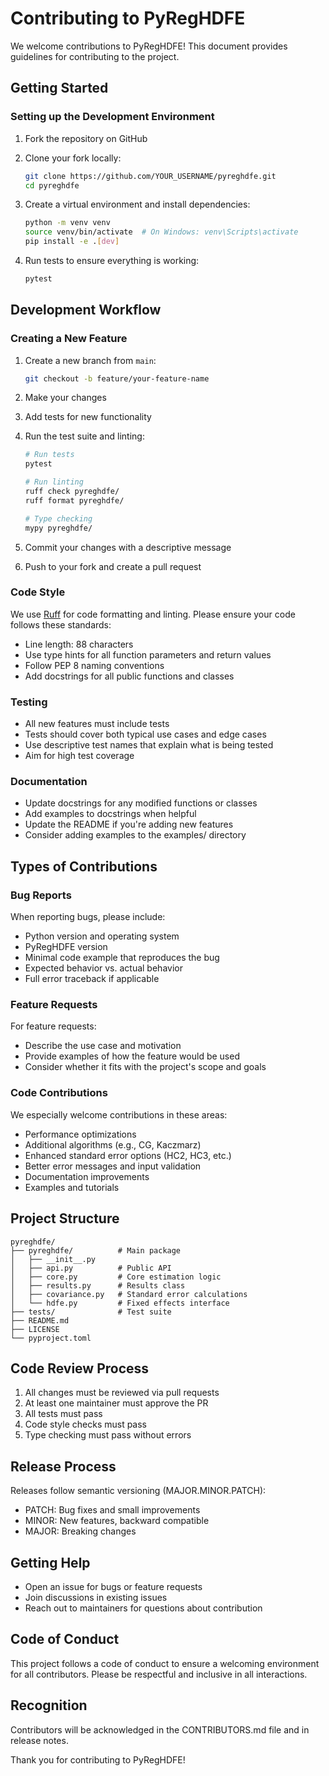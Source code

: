 # Contributing to PyRegHDFE

We welcome contributions to PyRegHDFE! This document provides guidelines for contributing to the project.

## Getting Started

### Setting up the Development Environment

1. Fork the repository on GitHub
2. Clone your fork locally:
   ```bash
   git clone https://github.com/YOUR_USERNAME/pyreghdfe.git
   cd pyreghdfe
   ```

3. Create a virtual environment and install dependencies:
   ```bash
   python -m venv venv
   source venv/bin/activate  # On Windows: venv\Scripts\activate
   pip install -e .[dev]
   ```

4. Run tests to ensure everything is working:
   ```bash
   pytest
   ```

## Development Workflow

### Creating a New Feature

1. Create a new branch from `main`:
   ```bash
   git checkout -b feature/your-feature-name
   ```

2. Make your changes
3. Add tests for new functionality
4. Run the test suite and linting:
   ```bash
   # Run tests
   pytest
   
   # Run linting
   ruff check pyreghdfe/
   ruff format pyreghdfe/
   
   # Type checking
   mypy pyreghdfe/
   ```

5. Commit your changes with a descriptive message
6. Push to your fork and create a pull request

### Code Style

We use [Ruff](https://docs.astral.sh/ruff/) for code formatting and linting. Please ensure your code follows these standards:

- Line length: 88 characters
- Use type hints for all function parameters and return values
- Follow PEP 8 naming conventions
- Add docstrings for all public functions and classes

### Testing

- All new features must include tests
- Tests should cover both typical use cases and edge cases
- Use descriptive test names that explain what is being tested
- Aim for high test coverage

### Documentation

- Update docstrings for any modified functions or classes
- Add examples to docstrings when helpful
- Update the README if you're adding new features
- Consider adding examples to the examples/ directory

## Types of Contributions

### Bug Reports

When reporting bugs, please include:
- Python version and operating system
- PyRegHDFE version
- Minimal code example that reproduces the bug
- Expected behavior vs. actual behavior
- Full error traceback if applicable

### Feature Requests

For feature requests:
- Describe the use case and motivation
- Provide examples of how the feature would be used
- Consider whether it fits with the project's scope and goals

### Code Contributions

We especially welcome contributions in these areas:
- Performance optimizations
- Additional algorithms (e.g., CG, Kaczmarz)
- Enhanced standard error options (HC2, HC3, etc.)
- Better error messages and input validation
- Documentation improvements
- Examples and tutorials

## Project Structure

```
pyreghdfe/
├── pyreghdfe/          # Main package
│   ├── __init__.py
│   ├── api.py          # Public API
│   ├── core.py         # Core estimation logic
│   ├── results.py      # Results class
│   ├── covariance.py   # Standard error calculations
│   └── hdfe.py         # Fixed effects interface
├── tests/              # Test suite
├── README.md
├── LICENSE
└── pyproject.toml
```

## Code Review Process

1. All changes must be reviewed via pull requests
2. At least one maintainer must approve the PR
3. All tests must pass
4. Code style checks must pass
5. Type checking must pass without errors

## Release Process

Releases follow semantic versioning (MAJOR.MINOR.PATCH):
- PATCH: Bug fixes and small improvements
- MINOR: New features, backward compatible
- MAJOR: Breaking changes

## Getting Help

- Open an issue for bugs or feature requests
- Join discussions in existing issues
- Reach out to maintainers for questions about contribution

## Code of Conduct

This project follows a code of conduct to ensure a welcoming environment for all contributors. Please be respectful and inclusive in all interactions.

## Recognition

Contributors will be acknowledged in the CONTRIBUTORS.md file and in release notes.

Thank you for contributing to PyRegHDFE!
